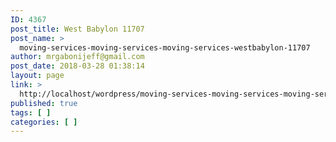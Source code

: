 ```yaml
---
ID: 4367
post_title: West Babylon 11707
post_name: >
  moving-services-moving-services-moving-services-westbabylon-11707
author: mrgabonijeff@gmail.com
post_date: 2018-03-28 01:38:14
layout: page
link: >
  http://localhost/wordpress/moving-services-moving-services-moving-services-westbabylon-11707/
published: true
tags: [ ]
categories: [ ]
---
```

